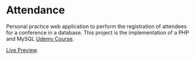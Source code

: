 # Attendance
Personal practice web application to perform the registration of attendees for a conference in a database. This project is the implementation of a PHP and MySQL [Udemy Course](https://www.udemy.com/course/advanced-php-web-development-w-mysql-github-bootstrap-4/).

[Live Preview](https://registration-event-form.herokuapp.com/).
